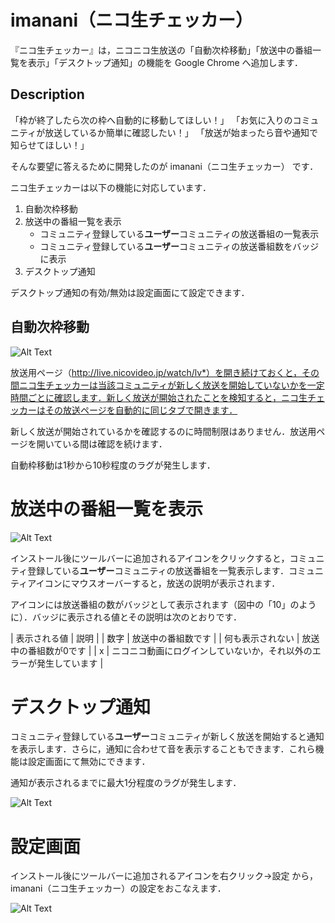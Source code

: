 imanani（ニコ生チェッカー）
====

『ニコ生チェッカー』は，ニコニコ生放送の「自動次枠移動」「放送中の番組一覧を表示」「デスクトップ通知」の機能を Google Chrome へ追加します．

## Description

「枠が終了したら次の枠へ自動的に移動してほしい！」
「お気に入りのコミュニティが放送しているか簡単に確認したい！」
「放送が始まったら音や通知で知らせてほしい！」

そんな要望に答えるために開発したのが imanani（ニコ生チェッカー） です．

ニコ生チェッカーは以下の機能に対応しています．

1. 自動次枠移動
2. 放送中の番組一覧を表示
    + コミュニティ登録している**ユーザー**コミュニティの放送番組の一覧表示
    + コミュニティ登録している**ユーザー**コミュニティの放送番組数をバッジに表示
3. デスクトップ通知

デスクトップ通知の有効/無効は設定画面にて設定できます．

## 自動次枠移動

![Alt Text](https://tsuyuno.github.io/resources/imanani_auto_redirect.png)

放送用ページ（http://live.nicovideo.jp/watch/lv*）を開き続けておくと，その間ニコ生チェッカーは当該コミュニティが新しく放送を開始していないかを一定時間ごとに確認します．新しく放送が開始されたことを検知すると，ニコ生チェッカーはその放送ページを自動的に同じタブで開きます．

新しく放送が開始されているかを確認するのに時間制限はありません．放送用ページを開いている間は確認を続けます．

自動枠移動は1秒から10秒程度のラグが発生します．

# 放送中の番組一覧を表示

![Alt Text](https://tsuyuno.github.io/resources/imanani_popup.png)

インストール後にツールバーに追加されるアイコンをクリックすると，コミュニティ登録している**ユーザー**コミュニティの放送番組を一覧表示します．コミュニティアイコンにマウスオーバーすると，放送の説明が表示されます．

アイコンには放送番組の数がバッジとして表示されます（図中の「10」のように）．バッジに表示される値とその説明は次のとおりです．

| 表示される値 | 説明 |
| 数字 | 放送中の番組数です |
| 何も表示されない | 放送中の番組数が0です |
| x | ニコニコ動画にログインしていないか，それ以外のエラーが発生しています |

# デスクトップ通知

コミュニティ登録している**ユーザー**コミュニティが新しく放送を開始すると通知を表示します．さらに，通知に合わせて音を表示することもできます．これら機能は設定画面にて無効にできます．

通知が表示されるまでに最大1分程度のラグが発生します．

![Alt Text](https://tsuyuno.github.io/resources/imanani_notification.png)

# 設定画面

インストール後にツールバーに追加されるアイコンを右クリック->設定 から，imanani（ニコ生チェッカー）の設定をおこなえます．

![Alt Text](https://tsuyuno.github.io/resources/imanani_setting.png)
